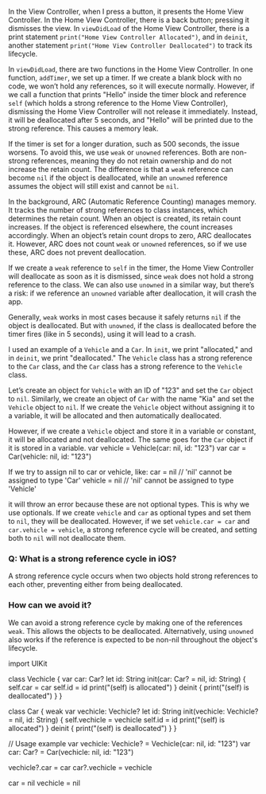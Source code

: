 In the View Controller, when I press a button, it presents the Home View Controller. In the Home View Controller, there is a back button; pressing it dismisses the view. In `viewDidLoad` of the Home View Controller, there is a print statement `print("Home View Controller Allocated")`, and in `deinit`, another statement `print("Home View Controller Deallocated")` to track its lifecycle.

In `viewDidLoad`, there are two functions in the Home View Controller. In one function, `addTimer`, we set up a timer. If we create a blank block with no code, we won’t hold any references, so it will execute normally. However, if we call a function that prints "Hello" inside the timer block and reference `self` (which holds a strong reference to the Home View Controller), dismissing the Home View Controller will not release it immediately. Instead, it will be deallocated after 5 seconds, and "Hello" will be printed due to the strong reference. This causes a memory leak.

If the timer is set for a longer duration, such as 500 seconds, the issue worsens. To avoid this, we use `weak` or `unowned` references. Both are non-strong references, meaning they do not retain ownership and do not increase the retain count. The difference is that a `weak` reference can become `nil` if the object is deallocated, while an `unowned` reference assumes the object will still exist and cannot be `nil`.

In the background, ARC (Automatic Reference Counting) manages memory. It tracks the number of strong references to class instances, which determines the retain count. When an object is created, its retain count increases. If the object is referenced elsewhere, the count increases accordingly. When an object’s retain count drops to zero, ARC deallocates it. However, ARC does not count `weak` or `unowned` references, so if we use these, ARC does not prevent deallocation.

If we create a `weak` reference to `self` in the timer, the Home View Controller will deallocate as soon as it is dismissed, since `weak` does not hold a strong reference to the class. We can also use `unowned` in a similar way, but there’s a risk: if we reference an `unowned` variable after deallocation, it will crash the app.

Generally, `weak` works in most cases because it safely returns `nil` if the object is deallocated. But with `unowned`, if the class is deallocated before the timer fires (like in 5 seconds), using it will lead to a crash.

I used an example of a `Vehicle` and a `Car`. In `init`, we print "allocated," and in `deinit`, we print "deallocated." The `Vehicle` class has a strong reference to the `Car` class, and the `Car` class has a strong reference to the `Vehicle` class.

Let’s create an object for `Vehicle` with an ID of "123" and set the `Car` object to `nil`. Similarly, we create an object of `Car` with the name "Kia" and set the `Vehicle` object to `nil`. If we create the `Vehicle` object without assigning it to a variable, it will be allocated and then automatically deallocated.

However, if we create a `Vehicle` object and store it in a variable or constant, it will be allocated and not deallocated. The same goes for the `Car` object if it is stored in a variable.
var vehicle = Vehicle(car: nil, id: "123")
var car = Car(vehicle: nil, id: "123")

If we try to assign nil to car or vehicle, like:
car = nil // 'nil' cannot be assigned to type 'Car'
vehicle = nil // 'nil' cannot be assigned to type 'Vehicle'

it will throw an error because these are not optional types. This is why we use optionals. If we create `vehicle` and `car` as optional types and set them to `nil`, they will be deallocated. However, if we set `vehicle.car = car` and `car.vehicle = vehicle`, a strong reference cycle will be created, and setting both to `nil` will not deallocate them.

### Q: What is a strong reference cycle in iOS?

A strong reference cycle occurs when two objects hold strong references to each other, preventing either from being deallocated.

### How can we avoid it?

We can avoid a strong reference cycle by making one of the references `weak`. This allows the objects to be deallocated. Alternatively, using `unowned` also works if the reference is expected to be non-nil throughout the object's lifecycle.

import UIKit

class Vechicle {
    var car: Car?
    let id: String
    init(car: Car? = nil, id: String) {
        self.car = car
        self.id = id
        print("\(self) is allocated")
    }
    deinit {
        print("\(self) is deallocated")
    }
}

class Car {
    weak var vechicle: Vechicle?
    let id: String
    init(vechicle: Vechicle? = nil, id: String) {
        self.vechicle = vechicle
        self.id = id
        print("\(self) is allocated")
    }
    deinit {
        print("\(self) is deallocated")
    }
}

// Usage example
var vechicle: Vechicle? = Vechicle(car: nil, id: "123")
var car: Car? = Car(vechicle: nil, id: "123")

vechicle?.car = car
car?.vechicle = vechicle

car = nil
vechicle = nil
